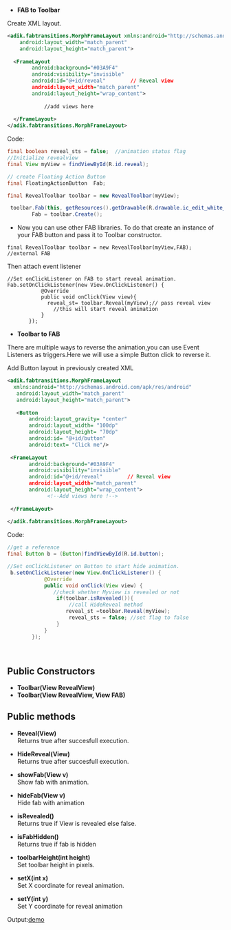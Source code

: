 * **FAB to Toolbar**

Create XML layout. 

```xml
<adik.fabtransitions.MorphFrameLayout xmlns:android="http://schemas.android.com/apk/res/android"
    android:layout_width="match_parent"
    android:layout_height="match_parent">
    
  <FrameLayout
        android:background="#03A9F4"
        android:visibility="invisible"
        android:id="@+id/reveal"        // Reveal view
        android:layout_width="match_parent"
        android:layout_height="wrap_content">
        
 			//add views here
        
  </FrameLayout>              
</adik.fabtransitions.MorphFrameLayout>
```
Code:
```java
final boolean reveal_sts = false;  //animation status flag
//Initialize revealview
final View myView = findViewById(R.id.reveal); 

// create Floating Action Button
final FloatingActionButton  Fab;

final RevealToolbar toolbar = new RevealToolbar(myView); 

 toolbar.Fab(this, getResources().getDrawable(R.drawable.ic_edit_white_24dp), Color.parseColor("#03A9F4"), 72);
        Fab = toolbar.Create();
 ```
 
* Now you can use other FAB libraries. To do that create an instance of your FAB button 
and pass it to Toolbar constructor.

```
final RevealToolbar toolbar = new RevealToolbar(myView,FAB); //external FAB									              			
```
   
 Then attach event listener
 
 ```                         
//Set onClickListener on FAB to start reveal animation.
Fab.setOnClickListener(new View.OnClickListener() {
            @Override
            public void onClick(View view){ 		             		  
              reveal_st= toolbar.Reveal(myView);// pass reveal view
                //this will start reveal animation 
            }
        });
```

* **Toolbar to FAB**
 
 There are multiple ways to reverse the animation,you can use Event Listeners
  as triggers.Here we will use a simple Button click to reverse it.
  
  Add Button layout in previously created XML
 ```xml
 <adik.fabtransitions.MorphFrameLayout
   xmlns:android="http://schemas.android.com/apk/res/android"
    android:layout_width="match_parent"
    android:layout_height="match_parent">
    
    <Button
        android:layout_gravity= "center"
        android:layout_width= "100dp"
        android:layout_height= "70dp"
        android:id= "@+id/button"
        android:text= "Click me"/>
    
  <FrameLayout
        android:background="#03A9F4"
        android:visibility="invisible"
        android:id="@+id/reveal"        // Reveal view
        android:layout_width="match_parent"
        android:layout_height="wrap_content">      
			  <!--Add views here !-->     
  
  </FrameLayout>
  
</adik.fabtransitions.MorphFrameLayout>
```
Code:
```java
//get a reference
final Button b = (Button)findViewById(R.id.button);

//Set onClickListener on Button to start hide animation.
 b.setOnClickListener(new View.OnClickListener() {
            @Override
            public void onClick(View view) {
               //check whether Myview is revealed or not
                if(toolbar.isRevealed()){
                    //call HideReveal method
                   reveal_st =toolbar.Reveal(myView);
                    reveal_sts = false; //set flag to false 
                }
            }
        });
        
        
```   
## Public Constructors
* **Toolbar(View RevealView)**
* **Toolbar(View RevealView, View FAB)**
## Public methods

  * **Reveal(View)**   
  Returns true after succesfull execution.
  
  * **HideReveal(View)**   
   Returns true after succesfull execution.
   
  * **showFab(View v)**  
   Show fab with animation.
  
  * **hideFab(View v)**  
   Hide fab with animation
 
  * **isRevealed()**  
   Returns true if View is revealed else false.
  * **isFabHidden()**  
   Returns true if fab is hidden
  * **toolbarHeight(int height)**  
   Set toolbar height in pixels.
  
  * **setX(int x)**  
   Set X coordinate for reveal animation.
  
  * **setY(int y)**  
   Set Y coordinate for reveal animation
   
Output:[demo](https://github.com/Adirockzz95/FABtransitions/blob/master/demo%20(2).gif)

